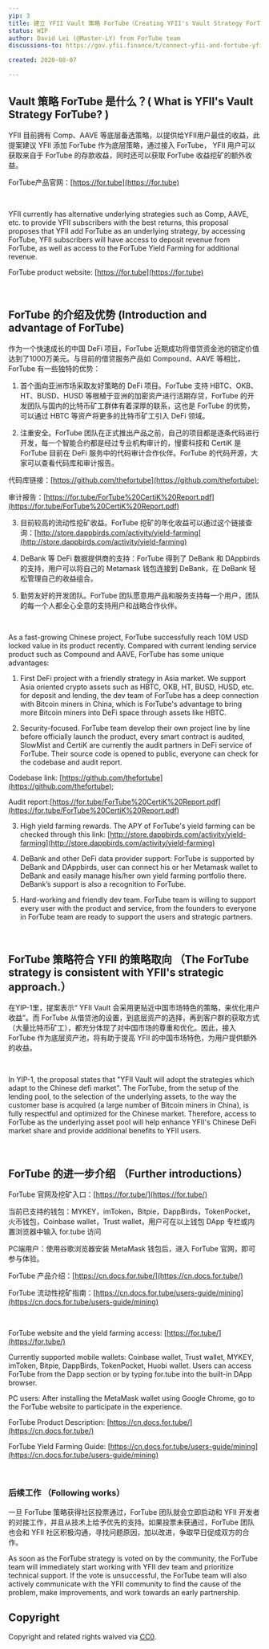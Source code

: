 ```yaml
---
yip: 3
title: 建立 YFII Vault 策略 ForTube（Creating YFII's Vault Strategy ForTube)
status: WIP
author: David Lei (@Master-LY) from ForTube team
discussions-to: https://gov.yfii.finance/t/connect-yfii-and-fortube-yfii-fortube/232

created: 2020-08-07

---
```


## Vault 策略 ForTube 是什么？( What is YFII's Vault Strategy ForTube? )

YFII 目前拥有 Comp、AAVE 等底层备选策略，以提供给YFII用户最佳的收益，此提案建议 YFII 添加 ForTube 作为底层策略，通过接入 ForTube， YFII 用户可以获取来自于 ForTube 的存款收益，同时还可以获取 ForTube 收益挖矿的额外收益。

ForTube产品官网：[https://for.tube](https://for.tube)

</br>

YFII currently has alternative underlying strategies such as Comp, AAVE, etc. to provide YFII subscribers with the best returns, this proposal proposes that YFII add ForTube as an underlying strategy, by accessing ForTube, YFII subscribers will have access to deposit revenue from ForTube, as well as access to the ForTube Yield Farming for additional revenue.

ForTube product website: [https://for.tube](https://for.tube)

</br>

## ForTube 的介绍及优势 (Introduction and advantage of ForTube)

作为一个快速成长的中国 DeFi 项目，ForTube 近期成功将借贷资金池的锁定价值达到了1000万美元。与目前的借贷服务产品如 Compound、AAVE 等相比，ForTube 有一些独特的优势：

1. 首个面向亚洲市场采取友好策略的 DeFi 项目。ForTube 支持 HBTC、OKB、HT、BUSD、HUSD 等根植于亚洲的加密资产进行活期存贷，ForTube 的开发团队与国内的比特币矿工群体有着深厚的联系，这也是 ForTube 的优势，可以通过 HBTC 等资产将更多的比特币矿工引入 DeFi 领域。

2. 注重安全。ForTube 团队在正式推出产品之前，自己的项目都是逐条代码进行开发，每一个智能合约都是经过专业机构审计的，慢雾科技和 CertiK 是 ForTube 目前在 DeFi 服务中的代码审计合作伙伴。ForTube 的代码开源，大家可以查看代码库和审计报告。

代码库链接：[https://github.com/thefortube](https://github.com/thefortube);

审计报告：[https://for.tube/ForTube%20CertiK%20Report.pdf](https://for.tube/ForTube%20CertiK%20Report.pdf)

3. 目前较高的流动性挖矿收益。ForTube 挖矿的年化收益可以通过这个链接查询：[http://store.dappbirds.com/activity/yield-farming](http://store.dappbirds.com/activity/yield-farming)

4. DeBank 等 DeFi 数据提供商的支持：ForTube 得到了 DeBank 和 DAppbirds 的支持，用户可以将自己的 Metamask 钱包连接到 DeBank，在 DeBank 轻松管理自己的收益组合。

5. 勤劳友好的开发团队。ForTube 团队愿意用产品和服务支持每一个用户，团队的每一个人都全心全意的支持用户和战略合作伙伴。

</br>

As a fast-growing Chinese project, ForTube successfully reach 10M USD locked value in its product recently. Compared with current lending service product such as Compound and AAVE, ForTube has some unique advantages:

1. First DeFi project with a friendly strategy in Asia market. We support Asia oriented crypto assets such as HBTC, OKB, HT, BUSD, HUSD, etc. for deposit and lending, the dev team of ForTube has a deep connection with Bitcoin miners in China, which is ForTube's advantage to bring more Bitcoin miners into DeFi space through assets like HBTC.

2. Security-focused. ForTube team develop their own project line by line before officially launch the product, every smart contract is audited, SlowMist and CertiK are currently the audit partners in DeFi service of ForTube. Their source code is opened to public, everyone can check for the codebase and audit report.

Codebase link: [https://github.com/thefortube](https://github.com/thefortube);

Audit report:[https://for.tube/ForTube%20CertiK%20Report.pdf](https://for.tube/ForTube%20CertiK%20Report.pdf)

3. High yield farming rewards. The APY of ForTube's yield farming can be checked through this link: [http://store.dappbirds.com/activity/yield-farming](http://store.dappbirds.com/activity/yield-farming)

4. DeBank and other DeFi data provider support: ForTube is supported by DeBank and DAppbirds, user can connect his or her Metamask wallet to DeBank and easily manage his/her own yield farming portfolio there. DeBank’s support is also a recognition to ForTube.

5. Hard-working and friendly dev team. ForTube team is willing to support every user with the product and service, from the founders to everyone in ForTube team are ready to support the users and strategic partners.

</br>

## ForTube 策略符合 YFII 的策略取向 （The ForTube strategy is consistent with YFII's strategic approach.）

在YIP-1里，提案表示“ YFII Vault 会采用更贴近中国市场特色的策略，来优化用户收益”。而 ForTube 从借贷池的设置，到底层资产的选择，再到客户群的获取方式（大量比特币矿工），都充分体现了对中国市场的尊重和优化。因此，接入 ForTube 作为底层资产池，将有助于提高 YFII 的中国市场特色，为用户提供额外的收益。

</br>

In YIP-1, the proposal states that "YFII Vault will adopt the strategies which adapt to the Chinese defi market". The ForTube, from the setup of the lending pool, to the selection of the underlying assets, to the way the customer base is acquired (a large number of Bitcoin miners in China), is fully respectful and optimized for the Chinese market. Therefore, access to ForTube as the underlying asset pool will help enhance YFII's Chinese DeFi market share and provide additional benefits to YFII users.

</br>

## ForTube 的进一步介绍 （Further introductions）

ForTube 官网及挖矿入口：[https://for.tube/](https://for.tube/)

当前已支持的钱包：MYKEY，imToken，Bitpie，DappBirds，TokenPocket，火币钱包，Coinbase wallet，Trust wallet，用户可在以上钱包 DApp 专栏或内置浏览器中输入 for.tube 访问

PC端用户：使用谷歌浏览器安装 MetaMask 钱包后，进入 ForTube 官网，即可参与体验。

ForTube 产品介绍：[https://cn.docs.for.tube/](https://cn.docs.for.tube/)

ForTube 流动性挖矿指南：[https://cn.docs.for.tube/users-guide/mining](https://cn.docs.for.tube/users-guide/mining)

</br>

ForTube website and the yield farming access: [https://for.tube/](https://for.tube/)

Currently supported mobile wallets: Coinbase wallet, Trust wallet, MYKEY, imToken, Bitpie, DappBirds, TokenPocket, Huobi wallet. Users can access ForTube from the Dapp section or by typing for.tube into the built-in DApp browser.

PC users: After installing the MetaMask wallet using Google Chrome, go to the ForTube website to participate in the experience.

ForTube Product Description: [https://cn.docs.for.tube/](https://cn.docs.for.tube/)

ForTube Yield Farming Guide: [https://cn.docs.for.tube/users-guide/mining](https://cn.docs.for.tube/users-guide/mining)

</br>

### 后续工作 （Following works）

一旦 ForTube 策略获得社区投票通过，ForTube 团队就会立即启动和 YFII 开发者的对接工作，并且从技术上给予优先的支持。如果投票未获通过，ForTube 团队也会和 YFII 社区积极沟通，寻找问题原因，加以改进，争取早日促成双方的合作。

As soon as the ForTube strategy is voted on by the community, the ForTube team will immediately start working with YFII dev team and prioritize technical support. If the vote is unsuccessful, the ForTube team will also actively communicate with the YFII community to find the cause of the problem, make improvements, and work towards an early partnership.

## Copyright

Copyright and related rights waived via [CC0](https://creativecommons.org/publicdomain/zero/1.0/).
